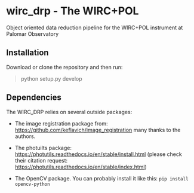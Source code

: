 # wirc_drp - The WIRC+POL

Object oriented data reduction pipeline for the WIRC+POL instrument at Palomar Observatory

## Installation

Download or clone the repository and then run:
> python setup.py develop

## Dependencies

The WIRC_DRP relies on several outside packages:
- The image registration package from:
<https://github.com/keflavich/image_registration>
many thanks to the authors.
- The photuilts package: 
https://photutils.readthedocs.io/en/stable/install.html
(please check their citation request: https://photutils.readthedocs.io/en/stable/index.html)

- The OpenCV package. You can probably install it like this: ```pip install opencv-python```

  
